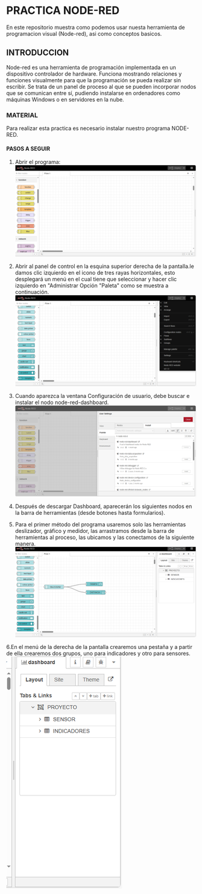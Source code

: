 # PRACTICA NODE-RED
En este repositorio muestra como podemos usar nuesta herramienta de programacion visual (Node-red), asi como conceptos basicos.
## INTRODUCCION 
Node-red es una herramienta de programación implementada en un dispositivo controlador de hardware. Funciona mostrando relaciones y funciones visualmente para que la programación se pueda realizar sin escribir. Se trata de un panel de proceso al que se pueden incorporar nodos que se comunican entre sí, pudiendo instalarse en ordenadores como máquinas Windows o en servidores en la nube.
### MATERIAL
Para realizar esta practica es necesario instalar nuestro programa NODE-RED.
#### PASOS A SEGUIR
1. Abrir el programa:
![.](https://github.com/AdalGuadarrama/PRACTICA-NODE-RED/blob/main/node.0.png)

2. Abrir al panel de control en la esquina superior derecha de la pantalla.le damos clic izquierdo en el icono de tres rayas horizontales, esto desplegará un menú en el cual tiene que seleccionar y hacer clic izquierdo en "Administrar Opción "Paleta" como se muestra a continuación.
![.](https://github.com/AdalGuadarrama/PRACTICA-NODE-RED/blob/main/node0.0.png)

3. Cuando aparezca la ventana Configuración de usuario, debe buscar e instalar el nodo node-red-dashboard.
![.](https://github.com/AdalGuadarrama/PRACTICA-NODE-RED/blob/main/node1.png)

4.  Después de descargar Dashboard, aparecerán los siguientes nodos en la barra de herramientas (desde botones hasta formularios).
5.  Para el primer método del programa usaremos solo las herramientas deslizador, gráfico y medidor, las arrastramos desde la barra de herramientas al proceso, las ubicamos y las conectamos de la siguiente manera.
![.](https://github.com/AdalGuadarrama/PRACTICA-NODE-RED/blob/main/node2.png)

6.En el menú de la derecha de la pantalla crearemos una pestaña y a partir de ella crearemos dos grupos, uno para indicadores y otro para sensores.
![.](https://github.com/AdalGuadarrama/PRACTICA-NODE-RED/blob/main/node3.png)
   
